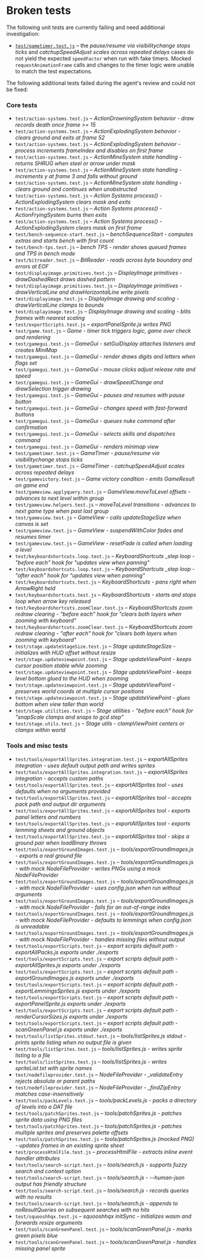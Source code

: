 # Broken tests

The following unit tests are currently failing and need additional investigation:

- [`test/gametimer.test.js`](../test/gametimer.test.js) – the *pause/resume via visibilitychange stops ticks* and *catchupSpeedAdjust scales across repeated delays* cases do not yield the expected `speedFactor` when run with fake timers. Mocked `requestAnimationFrame` calls and changes to the timer logic were unable to match the test expectations.


The following additional tests failed during the agent's review and could not be fixed:

### Core tests
- `test/action-systems.test.js` – *ActionDrowningSystem behavior - draw records death once frame >= 15*
- `test/action-systems.test.js` – *ActionExplodingSystem behavior - clears ground and exits at frame 52*
- `test/action-systems.test.js` – *ActionExplodingSystem behavior - process increments frameIndex and disables on first frame*
- `test/action-systems.test.js` – *ActionMineSystem state handling - returns SHRUG when steel or arrow under mask*
- `test/action-systems.test.js` – *ActionMineSystem state handling - increments y at frame 3 and falls without ground*
- `test/action-systems.test.js` – *ActionMineSystem state handling - clears ground and continues when unobstructed*
- `test/action-systems.test.js` – *Action Systems process() - ActionExplodingSystem clears mask and exits*
- `test/action-systems.test.js` – *Action Systems process() - ActionFryingSystem burns then exits*
- `test/action-systems.test.js` – *Action Systems process() - ActionExplodingSystem clears mask on first frame*
- `test/bench-sequence-start.test.js` – *benchSequenceStart - computes extras and starts bench with first count*
- `test/bench-tps.test.js` – *bench TPS - render shows queued frames and TPS in bench mode*
- `test/bitreader.test.js` – *BitReader - reads across byte boundary and errors at EOF*
- `test/displayimage.primitives.test.js` – *DisplayImage primitives - drawDashedRect draws dashed pattern*
- `test/displayimage.primitives.test.js` – *DisplayImage primitives - drawVerticalLine and drawHorizontalLine write pixels*
- `test/displayimage.test.js` – *DisplayImage drawing and scaling - drawVerticalLine clamps to bounds*
- `test/displayimage.test.js` – *DisplayImage drawing and scaling - blits frames with nearest scaling*
- `test/exportScripts.test.js` – *exportPanelSprite.js writes PNG*
- `test/game.test.js` – *Game - timer tick triggers logic, game over check and rendering*
- `test/gamegui.test.js` – *GameGui - setGuiDisplay attaches listeners and creates MiniMap*
- `test/gamegui.test.js` – *GameGui - render draws digits and letters when flags set*
- `test/gamegui.test.js` – *GameGui - mouse clicks adjust release rate and speed*
- `test/gamegui.test.js` – *GameGui - drawSpeedChange and drawSelection trigger drawing*
- `test/gamegui.test.js` – *GameGui - pauses and resumes with pause button*
- `test/gamegui.test.js` – *GameGui - changes speed with fast-forward buttons*
- `test/gamegui.test.js` – *GameGui - queues nuke command after confirmation*
- `test/gamegui.test.js` – *GameGui - selects skills and dispatches command*
- `test/gamegui.test.js` – *GameGui - renders minimap view*
- `test/gametimer.test.js` – *GameTimer - pause/resume via visibilitychange stops ticks*
- `test/gametimer.test.js` – *GameTimer - catchupSpeedAdjust scales across repeated delays*
- `test/gamevictory.test.js` – *Game victory condition - emits GameResult on game end*
- `test/gameview.applyquery.test.js` – *GameView.moveToLevel offsets - advances to next level within group*
- `test/gameview.helpers.test.js` – *moveToLevel transitions - advances to next game type when past last group*
- `test/gameview.test.js` – *GameView - calls updateStageSize when canvas is set*
- `test/gameview.test.js` – *GameView - suspendWithColor fades and resumes timer*
- `test/gameview.test.js` – *GameView - resetFade is called when loading a level*
- `test/keyboardshortcuts.loop.test.js` – *KeyboardShortcuts _step loop - "before each" hook for "updates view when panning"*
- `test/keyboardshortcuts.loop.test.js` – *KeyboardShortcuts _step loop - "after each" hook for "updates view when panning"*
- `test/keyboardshortcuts.test.js` – *KeyboardShortcuts - pans right when ArrowRight held*
- `test/keyboardshortcuts.test.js` – *KeyboardShortcuts - starts and stops loop when arrow key released*
- `test/keyboardshortcuts.zoomClear.test.js` – *KeyboardShortcuts zoom redraw clearing - "before each" hook for "clears both layers when zooming with keyboard"*
- `test/keyboardshortcuts.zoomClear.test.js` – *KeyboardShortcuts zoom redraw clearing - "after each" hook for "clears both layers when zooming with keyboard"*
- `test/stage.updateStageSize.test.js` – *Stage updateStageSize - initializes with HUD offset without resize*
- `test/stage.updateviewpoint.test.js` – *Stage updateViewPoint - keeps cursor position stable while zooming*
- `test/stage.updateviewpoint.test.js` – *Stage updateViewPoint - keeps level bottom glued to the HUD when zooming*
- `test/stage.updateviewpoint.test.js` – *Stage updateViewPoint - preserves world coords at multiple cursor positions*
- `test/stage.updateviewpoint.test.js` – *Stage updateViewPoint - glues bottom when view taller than world*
- `test/stage.utilities.test.js` – *Stage utilities - "before each" hook for "snapScale clamps and snaps to gcd step"*
- `test/stage.utils.test.js` – *Stage utils - clampViewPoint centers or clamps within world*

### Tools and misc tests
- `test/tools/exportAllSprites.integration.test.js` – *exportAllSprites integration - uses default output path and writes sprites*
- `test/tools/exportAllSprites.integration.test.js` – *exportAllSprites integration - accepts custom paths*
- `test/tools/exportAllSprites.test.js` – *exportAllSprites tool - uses defaults when no arguments provided*
- `test/tools/exportAllSprites.test.js` – *exportAllSprites tool - accepts pack path and output dir arguments*
- `test/tools/exportAllSprites.test.js` – *exportAllSprites tool - exports panel letters and numbers*
- `test/tools/exportAllSprites.test.js` – *exportAllSprites tool - exports lemming sheets and ground objects*
- `test/tools/exportAllSprites.test.js` – *exportAllSprites tool - skips a ground pair when loadBinary throws*
- `test/tools/exportGroundImages.test.js` – *tools/exportGroundImages.js - exports a real ground file*
- `test/tools/exportGroundImages.test.js` – *tools/exportGroundImages.js - with mock NodeFileProvider - writes PNGs using a mock NodeFileProvider*
- `test/tools/exportGroundImages.test.js` – *tools/exportGroundImages.js - with mock NodeFileProvider - uses config.json when run without arguments*
- `test/tools/exportGroundImages.test.js` – *tools/exportGroundImages.js - with mock NodeFileProvider - fails for an out-of-range index*
- `test/tools/exportGroundImages.test.js` – *tools/exportGroundImages.js - with mock NodeFileProvider - defaults to lemmings when config.json is unreadable*
- `test/tools/exportGroundImages.test.js` – *tools/exportGroundImages.js - with mock NodeFileProvider - handles missing files without output*
- `test/tools/exportScripts.test.js` – *export scripts default path - exportAllPacks.js exports under ./exports*
- `test/tools/exportScripts.test.js` – *export scripts default path - exportAllSprites.js exports under ./exports*
- `test/tools/exportScripts.test.js` – *export scripts default path - exportGroundImages.js exports under ./exports*
- `test/tools/exportScripts.test.js` – *export scripts default path - exportLemmingsSprites.js exports under ./exports*
- `test/tools/exportScripts.test.js` – *export scripts default path - exportPanelSprite.js exports under ./exports*
- `test/tools/exportScripts.test.js` – *export scripts default path - renderCursorSizes.js exports under ./exports*
- `test/tools/exportScripts.test.js` – *export scripts default path - scanGreenPanel.js exports under ./exports*
- `test/tools/listSprites.stdout.test.js` – *tools/listSprites.js stdout - prints sprite listing when no output file is given*
- `test/tools/listSprites.test.js` – *tools/listSprites.js - writes sprite listing to a file*
- `test/tools/listSprites.test.js` – *tools/listSprites.js - writes spriteList.txt with sprite names*
- `test/nodefileprovider.test.js` – *NodeFileProvider - _validateEntry rejects absolute or parent paths*
- `test/nodefileprovider.test.js` – *NodeFileProvider - _findZipEntry matches case-insensitively*
- `test/tools/packLevels.test.js` – *tools/packLevels.js - packs a directory of levels into a DAT file*
- `test/tools/patchSprites.test.js` – *tools/patchSprites.js - patches sprite data using PNG files*
- `test/tools/patchSprites.test.js` – *tools/patchSprites.js - patches multiple sprites and preserves palette offsets*
- `test/tools/patchSprites.test.js` – *tools/patchSprites.js (mocked PNG) - updates frames in an existing sprite sheet*
- `test/processHtmlFile.test.js` – *processHtmlFile - extracts inline event handler attributes*
- `test/tools/search-script.test.js` – *tools/search.js - supports fuzzy search and context option*
- `test/tools/search-script.test.js` – *tools/search.js - --human-json output has friendly structure*
- `test/tools/search-script.test.js` – *tools/search.js - records queries with no results*
- `test/tools/search-script.test.js` – *tools/search.js - appends to noResultQueries on subsequent searches with no hits*
- `test/squooshhqx.test.js` – *squooshhqx initSync - initializes wasm and forwards resize arguments*
- `test/tools/scanGreenPanel.test.js` – *tools/scanGreenPanel.js - marks green pixels blue*
- `test/tools/scanGreenPanel.test.js` – *tools/scanGreenPanel.js - handles missing panel sprite*


